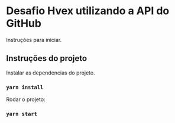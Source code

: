 # Desafio Hvex utilizando a API do GitHub

Instruções para iniciar.

## Instruções do projeto

Instalar as dependencias do projeto.

### `yarn install`

Rodar o projeto:
### `yarn start`

